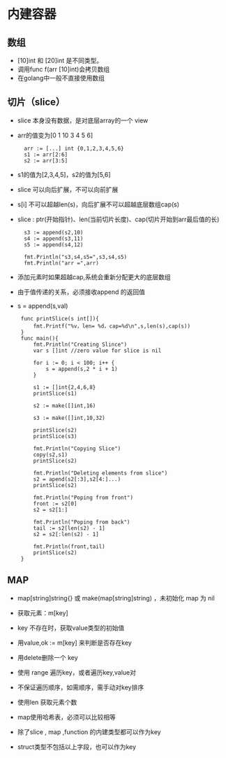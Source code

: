 # 内建容器 #

## 数组 ##

- [10]int 和 [20]int 是不同类型。
- 调用func f(arr [10]int)会拷贝数组
- 在golang中一般不直接使用数组


## 切片（slice） ##

- slice 本身没有数据，是对底层array的一个 view
- arr的值变为[0 1 10 3 4 5 6]

    
     	arr := [...] int {0,1,2,3,4,5,6}
	 	s1 := arr[2:6]
	 	s2 := arr[3:5]



- s1的值为[2,3,4,5]，s2的值为[5,6]
- slice 可以向后扩展，不可以向前扩展
- s[i] 不可以超越len(s)，向后扩展不可以超越底层数组cap(s)
- slice : ptr(开始指针)、len(当前切片长度)、cap(切片开始到arr最后值的长)	


    	s3 := append(s2,10)
		s4 := append(s3,11)
		s5 := append(s4,12)

		fmt.Println("s3,s4,s5=",s3,s4,s5)
		fmt.Println("arr =",arr)


- 添加元素时如果超越cap,系统会重新分配更大的底层数组
- 由于值传递的关系，必须接收append 的返回值
-  s = append(s,val)
		



		func printSlice(s int[]){
			fmt.Printf("%v，len= %d，cap=%d\n",s,len(s),cap(s))
		}
    	func main(){
			fmt.Println("Creating Slince")
			var s []int //zero value for slice is nil
			
			for i := 0; i < 100; i++ {
				s = append(s,2 * i + 1)
			}

			s1 := []int{2,4,6,8}
			printSlice(s1)

			s2 := make([]int,16)

			s3 := make([]int,10,32)

			printSlice(s2)
			printSlice(s3)

			fmt.Println("Copying Slice")
			copy(s2,s1)
			printSlice(s2)

			fmt.Println("Deleting elements from slice")
			s2 = apend(s2[:3],s2[4:]...)
			printSlice(s2)

			fmt.Println("Poping from front")
			front := s2[0]
			s2 = s2[1:]
			
			fmt.Println("Poping from back")
			tail := s2[len(s2) - 1]
			s2 = s2[:len(s2) - 1]

			fmt.Println(front,tail)
			printSlice(s2)
		}


## MAP ##

- map[string]string{} 或 make(map[string]string) ，未初始化 map 为 nil
- 获取元素：m[key]
- key 不存在时，获取value类型的初始值
- 用value,ok := m[key] 来判断是否存在key
- 用delete删除一个 key


- 使用 range 遍历key，或者遍历key,value对
- 不保证遍历顺序，如需顺序，需手动对key排序
- 使用len 获取元素个数


- map使用哈希表，必须可以比较相等
- 除了slice , map ,function 的内建类型都可以作为key
- struct类型不包括以上字段，也可以作为key